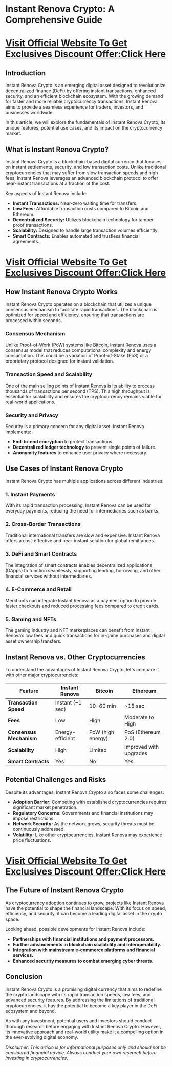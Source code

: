 # Instant Renova Crypto: A Comprehensive Guide

# **[Visit Official Website To Get Exclusives Discount Offer:Click Here](https://mydealsjunction.info/instantrenova-buy)**

## Introduction

Instant Renova Crypto is an emerging digital asset designed to revolutionize decentralized finance (DeFi) by offering instant transactions, enhanced security, and an efficient blockchain ecosystem. With the growing demand for faster and more reliable cryptocurrency transactions, Instant Renova aims to provide a seamless experience for traders, investors, and businesses worldwide.

In this article, we will explore the fundamentals of Instant Renova Crypto, its unique features, potential use cases, and its impact on the cryptocurrency market.

## What is Instant Renova Crypto?

Instant Renova Crypto is a blockchain-based digital currency that focuses on instant settlements, security, and low transaction costs. Unlike traditional cryptocurrencies that may suffer from slow transaction speeds and high fees, Instant Renova leverages an advanced blockchain protocol to offer near-instant transactions at a fraction of the cost.

Key aspects of Instant Renova include:
- **Instant Transactions:** Near-zero waiting time for transfers.
- **Low Fees:** Affordable transaction costs compared to Bitcoin and Ethereum.
- **Decentralized Security:** Utilizes blockchain technology for tamper-proof transactions.
- **Scalability:** Designed to handle large transaction volumes efficiently.
- **Smart Contracts:** Enables automated and trustless financial agreements.

# **[Visit Official Website To Get Exclusives Discount Offer:Click Here](https://mydealsjunction.info/instantrenova-buy)**

## How Instant Renova Crypto Works

Instant Renova Crypto operates on a blockchain that utilizes a unique consensus mechanism to facilitate rapid transactions. The blockchain is optimized for speed and efficiency, ensuring that transactions are processed within seconds.

### Consensus Mechanism

Unlike Proof-of-Work (PoW) systems like Bitcoin, Instant Renova uses a consensus model that reduces computational complexity and energy consumption. This could be a variation of Proof-of-Stake (PoS) or a proprietary protocol designed for instant validation.

### Transaction Speed and Scalability

One of the main selling points of Instant Renova is its ability to process thousands of transactions per second (TPS). This high throughput is essential for scalability and ensures the cryptocurrency remains viable for real-world applications.

### Security and Privacy

Security is a primary concern for any digital asset. Instant Renova implements:
- **End-to-end encryption** to protect transactions.
- **Decentralized ledger technology** to prevent single points of failure.
- **Anonymity features** to enhance user privacy where necessary.

## Use Cases of Instant Renova Crypto

Instant Renova Crypto has multiple applications across different industries:

### 1. **Instant Payments**
With its rapid transaction processing, Instant Renova can be used for everyday payments, reducing the need for intermediaries such as banks.

### 2. **Cross-Border Transactions**
Traditional international transfers are slow and expensive. Instant Renova offers a cost-effective and near-instant solution for global remittances.

### 3. **DeFi and Smart Contracts**
The integration of smart contracts enables decentralized applications (DApps) to function seamlessly, supporting lending, borrowing, and other financial services without intermediaries.

### 4. **E-Commerce and Retail**
Merchants can integrate Instant Renova as a payment option to provide faster checkouts and reduced processing fees compared to credit cards.

### 5. **Gaming and NFTs**
The gaming industry and NFT marketplaces can benefit from Instant Renova’s low fees and quick transactions for in-game purchases and digital asset ownership transfers.

## Instant Renova vs. Other Cryptocurrencies

To understand the advantages of Instant Renova Crypto, let's compare it with other major cryptocurrencies:

| Feature         | Instant Renova | Bitcoin | Ethereum |
|---------------|--------------|---------|----------|
| **Transaction Speed** | Instant (~1 sec) | 10-60 min | ~15 sec |
| **Fees** | Low | High | Moderate to High |
| **Consensus Mechanism** | Energy-efficient | PoW (high energy) | PoS (Ethereum 2.0) |
| **Scalability** | High | Limited | Improved with upgrades |
| **Smart Contracts** | Yes | No | Yes |

## Potential Challenges and Risks

Despite its advantages, Instant Renova Crypto also faces some challenges:
- **Adoption Barrier:** Competing with established cryptocurrencies requires significant market penetration.
- **Regulatory Concerns:** Governments and financial institutions may impose restrictions.
- **Network Security:** As the network grows, security threats must be continuously addressed.
- **Volatility:** Like other cryptocurrencies, Instant Renova may experience price fluctuations.

# **[Visit Official Website To Get Exclusives Discount Offer:Click Here](https://mydealsjunction.info/instantrenova-buy)**

## The Future of Instant Renova Crypto

As cryptocurrency adoption continues to grow, projects like Instant Renova have the potential to shape the financial landscape. With its focus on speed, efficiency, and security, it can become a leading digital asset in the crypto space.

Looking ahead, possible developments for Instant Renova include:
- **Partnerships with financial institutions and payment processors.**
- **Further advancements in blockchain scalability and interoperability.**
- **Integration with mainstream e-commerce platforms and financial services.**
- **Enhanced security measures to combat emerging cyber threats.**

## Conclusion

Instant Renova Crypto is a promising digital currency that aims to redefine the crypto landscape with its rapid transaction speeds, low fees, and advanced security features. By addressing the limitations of traditional cryptocurrencies, it has the potential to become a key player in the DeFi ecosystem and beyond.

As with any investment, potential users and investors should conduct thorough research before engaging with Instant Renova Crypto. However, its innovative approach and real-world utility make it a compelling option in the ever-evolving digital economy.

*Disclaimer: This article is for informational purposes only and should not be considered financial advice. Always conduct your own research before investing in cryptocurrencies.*
